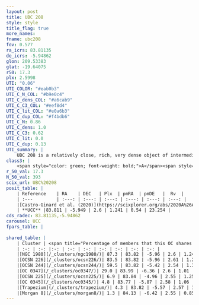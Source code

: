 ```yaml
---
layout: post
title: UBC 208
style: style
title_flag: true
more_names: 
fname: ubc208
fov: 0.577
ra_icrs: 83.81135
de_icrs: -5.94862
glon: 209.53383
glat: -19.64075
r50: 17.3
plx: 2.5998
UTI: "0.06"
UTI_COLOR: "#eab0b3"
UTI_C_N_COL: "#b9e0c4"
UTI_C_dens_COL: "#a6cab9"
UTI_C_C3_COL: "#eef8d4"
UTI_C_lit_COL: "#e0a6b3"
UTI_C_dup_COL: "#f4bdb6"
UTI_C_N: 0.86
UTI_C_dens: 1.0
UTI_C_C3: 0.62
UTI_C_lit: 0.0
UTI_C_dup: 0.13
UTI_summary: |
    UBC 208 is a relatively close, rich, very dense object of intermediate C3 quality. It is rarely studied in the literature.<br><br><span style="color: #99180f; font-weight: bold;">Warning: </span>This is likely a duplicate object, which shares a large percentage of members with at least one previously reported entry.
class3: |
    <span style="color: green; font-weight: bold;">A</span><span style="color: red; font-weight: bold;">C</span>
r_50_val: 17.3
N_50_val: 393
scix_url: UBC%20208
posit_table: |
    | Reference    | RA    | DEC   | Plx  | pmRA  | pmDE   |  Rv  |
    | :---         | :---: | :---: | :---: | :---: | :---: | :---: |
    |[Castro-Ginard et al. (2020)](https://scixplorer.org/abs/2020A%26A...635A..45C) | 83.797 | -5.93 | 2.582 | 1.219 | 0.558 | -- |
    | **UCC** |83.811 | -5.949 | 2.6 | 1.241 | 0.54 | 23.254 | 
cds_radec: 83.81135,-5.94862
carousel: UCC
fpars_table: |
    
shared_table: |
    | Cluster | <span title="Percentage of members that this OC shares with the ones listed">%</span>   | RA   | DEC   | Plx   | pmRA  | pmDE  | Rv | UTI |
    | :-: | :-: |:-: | :-: | :-: | :-: | :-: | :-: | :-: |
    |[NGC 1980](/_clusters/ngc1980/)| 87.3 | 83.82 | -5.96 | 2.6 | 1.24 | 0.55 | 20.88 |0.85 |
    |[OCSN 226](/_clusters/ocsn226/)| 83.5 | 83.82 | -5.96 | 2.61 | 1.26 | 0.55 | 23.02 |0.02 |
    |[OCSN 244](/_clusters/ocsn244/)| 59.5 | 83.82 | -5.42 | 2.54 | 1.31 | 0.34 | 22.67 |0.4 |
    |[OC 0347](/_clusters/oc0347/)| 29.0 | 83.99 | -6.36 | 2.6 | 1.01 | 0.32 | 24.19 |0.31 |
    |[OCSN 225](/_clusters/ocsn225/)| 6.9 | 83.84 | -4.96 | 2.55 | 1.25 | -0.08 | 22.73 |0.36 |
    |[OC 0345](/_clusters/oc0345/)| 4.8 | 83.77 | -5.87 | 2.58 | 1.06 | 0.21 | 19.86 |0.03 |
    |[Trapezium](/_clusters/trapezium/)| 4.3 | 83.82 | -5.57 | 2.57 | 1.25 | 0.25 | -12.99 |0.45 |
    |[Morgan 8](/_clusters/morgan8/)| 1.3 | 84.13 | -6.42 | 2.55 | 0.85 | 0.3 | 16.82 |0.32 |
---
```

